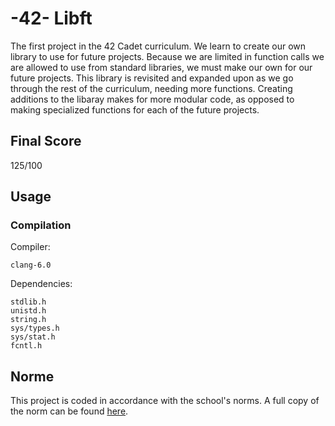 # -42- Libft

The first project in the 42 Cadet curriculum. We learn to create our own library to use for future projects. Because we are limited in function calls we are allowed to use from standard libraries, we must make our own for our future projects. This library is revisited and expanded upon as we go through the rest of the curriculum, needing more functions. Creating additions to the libaray makes for more modular code, as opposed to making specialized functions for each of the future projects.

## Final Score

125/100

## Usage

### Compilation

Compiler:

```
clang-6.0
```

Dependencies:

```
stdlib.h
unistd.h
string.h
sys/types.h
sys/stat.h
fcntl.h
```

## Norme

This project is coded in accordance with the school's norms. A full copy of the norm can be found [here](https://github.com/MagicHatJo/-42-Norm/blob/master/norme.en.pdf).
